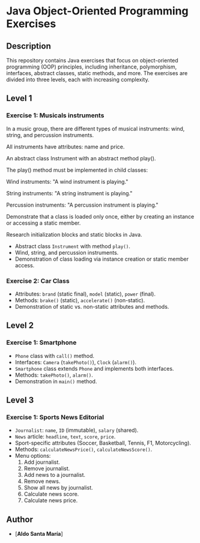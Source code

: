 # Java Object-Oriented Programming Exercises

## Description
This repository contains Java exercises that focus on object-oriented programming (OOP) principles, including inheritance, polymorphism, interfaces, abstract classes, static methods, and more. 
The exercises are divided into three levels, each with increasing complexity.

## Level 1
### Exercise 1: Musicals instruments


In a music group, there are different types of musical instruments: wind, string, and percussion instruments.

All instruments have attributes: name and price.

An abstract class Instrument with an abstract method play().

The play() method must be implemented in child classes:

Wind instruments: "A wind instrument is playing."

String instruments: "A string instrument is playing."

Percussion instruments: "A percussion instrument is playing."

Demonstrate that a class is loaded only once, either by creating an instance or accessing a static member.

Research initialization blocks and static blocks in Java.
- Abstract class `Instrument` with method `play()`.
- Wind, string, and percussion instruments.
- Demonstration of class loading via instance creation or static member access.

### Exercise 2: Car Class
- Attributes: `brand` (static final), `model` (static), `power` (final).
- Methods: `brake()` (static), `accelerate()` (non-static).
- Demonstration of static vs. non-static attributes and methods.

## Level 2
### Exercise 1: Smartphone
- `Phone` class with `call()` method.
- Interfaces: `Camera` (`takePhoto()`), `Clock` (`alarm()`).
- `Smartphone` class extends `Phone` and implements both interfaces.
- Methods: `takePhoto()`, `alarm()`.
- Demonstration in `main()` method.

## Level 3
### Exercise 1: Sports News Editorial
- `Journalist`: `name`, `ID` (immutable), `salary` (shared).
- `News` article: `headline`, `text`, `score`, `price`.
- Sport-specific attributes (Soccer, Basketball, Tennis, F1, Motorcycling).
- Methods: `calculateNewsPrice()`, `calculateNewsScore()`.
- Menu options:
    1. Add journalist.
    2. Remove journalist.
    3. Add news to a journalist.
    4. Remove news.
    5. Show all news by journalist.
    6. Calculate news score.
    7. Calculate news price.

## Author
- [**Aldo Santa María**]
